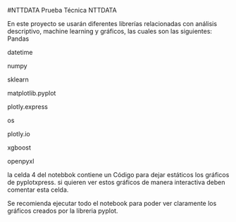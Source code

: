 #NTTDATA
Prueba Técnica NTTDATA

En este proyecto se usarán diferentes librerías relacionadas con análisis descriptivo, machine learning y gráficos, las cuales son las siguientes:
Pandas

datetime

numpy

sklearn

matplotlib.pyplot

plotly.express

os

plotly.io

xgboost

openpyxl

la celda 4 del notebbok contiene un Código para dejar estáticos los gráficos de pyplotxpress. si quieren ver estos gráficos de manera interactiva deben comentar esta celda.

Se recomienda ejecutar todo el notebook para poder ver claramente los gráficos creados por la libreria pyplot.
